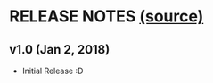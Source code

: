 # RELEASE NOTES [(source)](https://www.nexusmods.com/stardewvalley/mods/3207)

## v1.0 (Jan 2, 2018)
- Initial Release :D